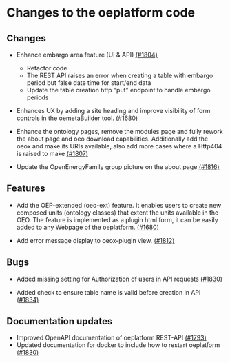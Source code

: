 # Changes to the oeplatform code

## Changes

- Enhance embargo area feature (UI & API) [(#1804)](https://github.com/OpenEnergyPlatform/oeplatform/pull/1804)

  - Refactor code
  - The REST API raises an error when creating a table with embargo period but false date time for start/end data
  - Update the table creation http "put" endpoint to handle embargo periods

- Enhances UX by adding a site heading and improve visibility of form controls in the oemetaBuilder tool. [(#1680)](https://github.com/OpenEnergyPlatform/oeplatform/pull/1680)

- Enhance the ontology pages, remove the modules page and fully rework the about page and oeo download capabilities. Additionally add the oeox and make its URIs available, also add more cases where a Http404 is raised to make [(#1807)](https://github.com/OpenEnergyPlatform/oeplatform/pull/1807)

- Update the OpenEnergyFamily group picture on the about page [(#1816)](https://github.com/OpenEnergyPlatform/oeplatform/pull/1816)

## Features

- Add the OEP-extended (oeo-ext) feature. It enables users to create new composed units (ontology classes) that extent the units available in the OEO. The feature is implemented as a plugin html form, it can be easily added to any Webpage of the oeplatform. [(#1680)](https://github.com/OpenEnergyPlatform/oeplatform/pull/1680)

- Add error message display to oeox-plugin view. [(#1812)](https://github.com/OpenEnergyPlatform/oeplatform/pull/1812)

## Bugs

- Added missing setting for Authorization of users in API requests [(#1830)](https://github.com/OpenEnergyPlatform/oeplatform/pull/1830)

- Added check to ensure table name is valid before creation in API [(#1834)](https://github.com/OpenEnergyPlatform/oeplatform/pull/1834)

## Documentation updates

- Improved OpenAPI documentation of oeplatform REST-API [(#1793)](https://github.com/OpenEnergyPlatform/oeplatform/pull/1793)
- Updated documentation for docker to include how to restart oeplatform [(#1830)](https://github.com/OpenEnergyPlatform/oeplatform/pull/1830)
